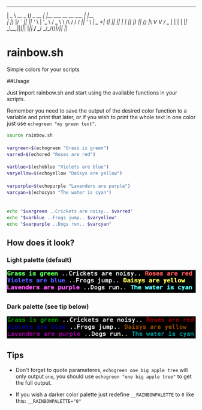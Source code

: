 
 ____         _         _                            _     
 |  _ \  __ _ (_) _ __  | |__    ___ __      __  ___ | |__  
 | |_) |/ _` || || '_ \ | '_ \  / _ \\ \ /\ / / / __|| '_ \ 
 |  _ <| (_| || || | | || |_) || (_) |\ V  V /_ \__ \| | | |
 |_| \_\\__,_||_||_| |_||_.__/  \___/  \_/\_/(_)|___/|_| |_|
  

rainbow.sh
==========

Simple colors for your scripts


##Usage

Just import rainbow.sh and start using the available functions in your scripts.

Remember you need to save the output of the desired color function to a variable and print that later, or if you wish to print the whole text in one color just use `echogreen "my green text"`.

~~~~bash
source rainbow.sh 

vargreen=$(echogreen "Grass is green")
varred=$(echored "Roses are red")

varblue=$(echoblue "Violets are blue")
varyellow=$(echoyellow "Daisys are yellow")

varpurple=$(echopurple "Lavenders are purple")
varcyan=$(echocyan "The water is cyan")


echo "$vargreen ..Crickets are noisy.. $varred"
echo "$varblue ..Frogs jump.. $varyellow"
echo "$varpurple ..Dogs run.. $varcyan"
~~~~

## How does it look?


### Light palette (default)

![Light palette](light.png)

### Dark palette (see tip below)

![Dark palette](dark.png)

## Tips

* Don't forget to quote parameteres, `echogreen one big apple tree` will only output `one`, you should use `echogreen "one big apple tree"` to get the full output.


* If you wish a darker color palette just redefine `__RAINBOWPALETTE` to `0` like this: `__RAINBOWPALETTE="0"`
